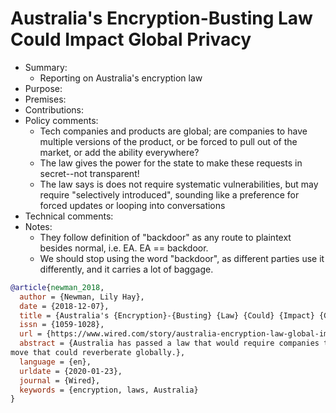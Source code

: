 # Australia's Encryption-Busting Law Could Impact Global Privacy

- Summary:
  - Reporting on Australia's encryption law
- Purpose:
- Premises:
- Contributions:
- Policy comments:
  - Tech companies and products are global; are companies to have multiple versions of the product, or be forced to pull
      out of the market, or add the ability everywhere?
  - The law gives the power for the state to make these requests in secret--not transparent!
  - The law says is does not require systematic vulnerabilities, but may require "selectively introduced", sounding like
      a preference for forced updates or looping into conversations
- Technical comments:
- Notes:
  - They follow definition of "backdoor" as any route to plaintext besides normal, i.e. EA. EA == backdoor.
  - We should stop using the word "backdoor", as different parties use it differently, and it carries a lot of baggage.

```bib
@article{newman_2018,
  author = {Newman, Lily Hay},
  date = {2018-12-07},
  title = {Australia's {Encryption}-{Busting} {Law} {Could} {Impact} {Global} {Privacy}},
  issn = {1059-1028},
  url = {https://www.wired.com/story/australia-encryption-law-global-impact/},
  abstract = {Australia has passed a law that would require companies to weaken their encryption, a
move that could reverberate globally.},
  language = {en},
  urldate = {2020-01-23},
  journal = {Wired},
  keywords = {encryption, laws, Australia}
}
```
